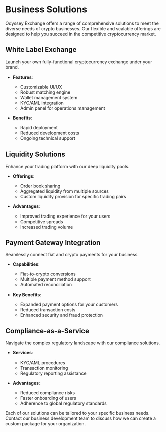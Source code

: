 # Business Solutions

Odyssey Exchange offers a range of comprehensive solutions to meet the diverse needs of crypto businesses. Our flexible and scalable offerings are designed to help you succeed in the competitive cryptocurrency market.

## White Label Exchange

Launch your own fully-functional cryptocurrency exchange under your brand.

- **Features**:
  - Customizable UI/UX
  - Robust matching engine
  - Wallet management system
  - KYC/AML integration
  - Admin panel for operations management

- **Benefits**:
  - Rapid deployment
  - Reduced development costs
  - Ongoing technical support

## Liquidity Solutions

Enhance your trading platform with our deep liquidity pools.

- **Offerings**:
  - Order book sharing
  - Aggregated liquidity from multiple sources
  - Custom liquidity provision for specific trading pairs

- **Advantages**:
  - Improved trading experience for your users
  - Competitive spreads
  - Increased trading volume

## Payment Gateway Integration

Seamlessly connect fiat and crypto payments for your business.

- **Capabilities**:
  - Fiat-to-crypto conversions
  - Multiple payment method support
  - Automated reconciliation

- **Key Benefits**:
  - Expanded payment options for your customers
  - Reduced transaction costs
  - Enhanced security and fraud protection

## Compliance-as-a-Service

Navigate the complex regulatory landscape with our compliance solutions.

- **Services**:
  - KYC/AML procedures
  - Transaction monitoring
  - Regulatory reporting assistance

- **Advantages**:
  - Reduced compliance risks
  - Faster onboarding of users
  - Adherence to global regulatory standards

Each of our solutions can be tailored to your specific business needs. Contact our business development team to discuss how we can create a custom package for your organization.